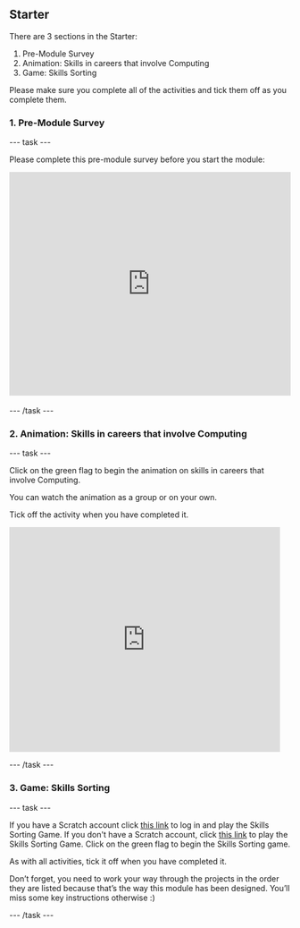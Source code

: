 ## Starter

There are 3 sections in the Starter:
1. Pre-Module Survey
2. Animation: Skills in careers that involve Computing
3. Game: Skills Sorting

Please make sure you complete all of the activities and tick them off as you complete them.

### 1. Pre-Module Survey

--- task ---

Please complete this pre-module survey before you start the module:

<iframe id="ss-embed-frame-734054" onload="window.scrollTo(0, document.getElementById('ss-embed-frame-734054').offsetTop);" src="https://www.smartsurvey.co.uk/s/HLWGD/" style="width:100%;height:400px;border:0px;padding-bottom:4px;" frameborder="0"><a href="https://www.smartsurvey.co.uk/s/HLWGD/">Please take our survey</a></iframe>

--- /task ---

### 2. Animation: Skills in careers that involve Computing

--- task ---

Click on the green flag to begin the animation on skills in careers that involve Computing.

You can watch the animation as a group or on your own.

Tick off the activity when you have completed it.

<iframe src="https://scratch.mit.edu/projects/325793079/embed" allowtransparency="true" width="485" height="402" frameborder="0" scrolling="no" allowfullscreen></iframe>

--- /task ---

### 3. Game: Skills Sorting

--- task ---

If you have a Scratch account click [this link](https://scratch.mit.edu/projects/326271831) to log in and play the Skills Sorting Game. If you don't have a Scratch account, click [this link](https://scratch.mit.edu/projects/326271944) to play the Skills Sorting Game. Click on the green flag to begin the Skills Sorting game. 

As with all activities, tick it off when you have completed it.

Don’t forget, you need to work your way through the projects in the order they are listed because that’s the way this module has been designed. You’ll miss some key instructions otherwise :)


--- /task ---
